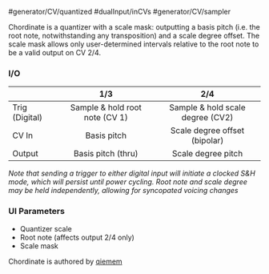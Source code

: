  #generator/CV/quantized #dualInput/inCVs  #generator/CV/sampler

Chordinate is a quantizer with a scale mask: outputting a basis pitch (i.e. the root note, notwithstanding any transposition) and a scale degree offset. The scale mask allows only user-determined intervals relative to the root note to be a valid output on CV 2/4.

### I/O

|                |              1/3           |                   2/4                |
| -------------- |:---------------------------:|:-------------------------------------:|
| Trig (Digital) |  Sample & hold root note (CV 1)   | Sample & hold scale degree (CV2) |
| CV In          | Basis pitch |      Scale degree offset (bipolar)     |
| Output         |        Basis pitch (thru)           |         Scale degree pitch          |

_Note that sending a trigger to either digital input will initiate a clocked S&H mode, which will persist until power cycling. Root note and scale degree may be held independently, allowing for syncopated voicing changes_

### UI Parameters
* Quantizer scale
* Root note (affects output 2/4 only)
* Scale mask

Chordinate is authored by [qiemem](https://github.com/qiemem/O_C-HemisphereSuite)